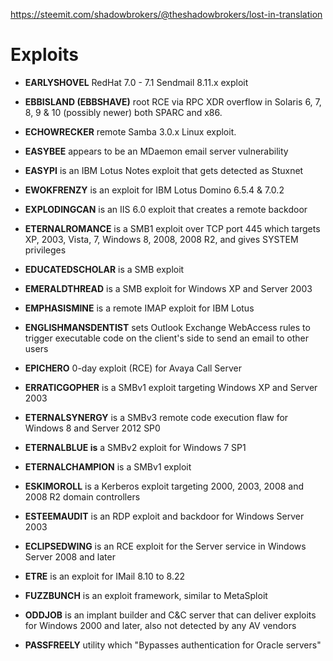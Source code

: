 https://steemit.com/shadowbrokers/@theshadowbrokers/lost-in-translation

# Exploits

- **EARLYSHOVEL** RedHat 7.0 - 7.1 Sendmail 8.11.x exploit 
- **EBBISLAND (EBBSHAVE)** root RCE via RPC XDR overflow in Solaris 6, 7, 8, 9 & 10 (possibly newer) both SPARC and x86.
- **ECHOWRECKER** remote Samba 3.0.x Linux exploit. 
- **EASYBEE** appears to be an MDaemon email server vulnerability
- **EASYPI** is an IBM Lotus Notes exploit  that gets detected as Stuxnet 
- **EWOKFRENZY** is an exploit for IBM Lotus Domino 6.5.4 & 7.0.2
- **EXPLODINGCAN** is an IIS 6.0 exploit that creates a remote backdoor
- **ETERNALROMANCE** is a SMB1 exploit over TCP port 445 which targets XP, 2003, Vista, 7, Windows 8, 2008, 2008 R2, and gives SYSTEM privileges
- **EDUCATEDSCHOLAR** is a SMB exploit
- **EMERALDTHREAD** is a SMB exploit for Windows XP and Server 2003
- **EMPHASISMINE** is a remote IMAP exploit for IBM Lotus
- **ENGLISHMANSDENTIST** sets Outlook Exchange WebAccess rules to trigger executable code on the client's side to send an email to other users
- **EPICHERO** 0-day exploit (RCE) for Avaya Call Server
- **ERRATICGOPHER** is a SMBv1 exploit targeting Windows XP and Server 2003
- **ETERNALSYNERGY** is a SMBv3 remote code execution flaw  for Windows 8 and Server 2012 SP0
- **ETERNALBLUE is** a SMBv2 exploit for Windows 7 SP1
- **ETERNALCHAMPION** is a SMBv1 exploit
- **ESKIMOROLL** is a Kerberos exploit targeting 2000, 2003, 2008 and 2008 R2 domain controllers
- **ESTEEMAUDIT** is an RDP exploit and backdoor for Windows Server 2003
- **ECLIPSEDWING** is an RCE exploit for the Server service in Windows Server 2008 and later
- **ETRE** is an exploit for IMail 8.10 to 8.22 
- **FUZZBUNCH** is an exploit framework, similar to MetaSploit
- **ODDJOB** is an implant builder and C&C server that can deliver exploits for Windows 2000 and later, also not detected by any AV vendors 

- **PASSFREELY** utility which "Bypasses authentication for Oracle servers"
